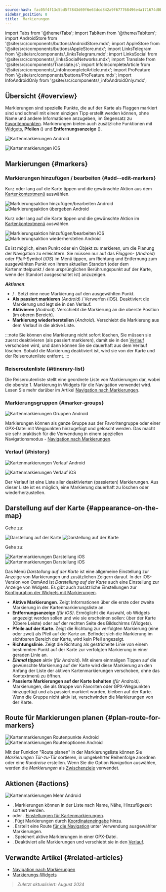 ```yaml
---
source-hash: fac05f4f13c5bd5f7843d69f6e63dcd842a9f677768496e4a171674d0bf80050
sidebar_position: 8
title:  Markierungen
---
```

import Tabs from '@theme/Tabs';
import TabItem from '@theme/TabItem';
import AndroidStore from '@site/src/components/buttons/AndroidStore.mdx';
import AppleStore from '@site/src/components/buttons/AppleStore.mdx';
import LinksTelegram from '@site/src/components/_linksTelegram.mdx';
import LinksSocial from '@site/src/components/_linksSocialNetworks.mdx';
import Translate from '@site/src/components/Translate.js';
import InfoIncompleteArticle from '@site/src/components/_infoIncompleteArticle.mdx';
import ProFeature from '@site/src/components/buttons/ProFeature.mdx';
import InfoAndroidOnly from '@site/src/components/_infoAndroidOnly.mdx';


## Übersicht {#overview}

Markierungen sind spezielle Punkte, die auf der Karte als Flaggen markiert sind und schnell mit einem einzigen Tipp erstellt werden können, ohne Name und andere Informationen anzugeben, im Gegensatz zu [Favoritenpunkten](./favorites.md). Markierungen bieten auch zusätzliche Funktionen mit [Widgets](../widgets/markers.md), **Pfeilen** (<Translate android="true" ids="show_arrows_on_the_map"/>) und **Entfernungsanzeige** (<Translate android="true" ids="show_direction"/>).

<Tabs groupId="operating-systems" queryString="current-os">

<TabItem value="android" label="Android">

![Kartenmarkierungen Android](@site/static/img/map/map_markers_android.png)

</TabItem>

<TabItem value="ios" label="iOS">

![Kartenmarkierungen iOS](@site/static/img/map/map_markers_ios.png)

</TabItem>

</Tabs>

## Markierungen {#markers}

### Markierungen hinzufügen / bearbeiten {#add--edit-markers}

<Tabs groupId="operating-systems" queryString="current-os">

<TabItem value="android" label="Android">

Kurz oder lang auf die Karte tippen und die gewünschte Aktion aus dem [Kartenkontextmenü](../map/map-context-menu.md#add--edit-marker) auswählen.

![Markierungsaktion hinzufügen/bearbeiten Android](@site/static/img/map/add_marker_android.png) ![Markierungsaktion übergeben Android](@site/static/img/map/action_pass_marker_android.png)

</TabItem>

<TabItem value="ios" label="iOS">

Kurz oder lang auf die Karte tippen und die gewünschte Aktion im [Kartenkontextmenü](../map/map-context-menu.md#add--edit-marker) auswählen.

![Markierungsaktion hinzufügen/bearbeiten iOS](@site/static/img/map/add_marker_ios.png) ![Markierungsaktion wiederherstellen Android](@site/static/img/map/action_restore_marker_android.png)

</TabItem>

</Tabs>

Es ist möglich, einen Punkt oder ein Objekt zu markieren, um die Planung der Navigation zu erleichtern. Sie müssen nur auf das *Flaggen*- (*Android*) oder *Pfeil*-Symbol (*iOS*) im Menü tippen, um Richtung und Entfernung zum ausgewählten Punkt von Ihrem aktuellen Standort (oder dem Kartenmittelpunkt / dem ursprünglichen Berührungspunkt auf der Karte, wenn der Standort ausgeschaltet ist) anzuzeigen.

***Aktionen***:

- **<Translate android="true" ids="shared_string_marker"/>** / **<Translate android="true" ids="edit_map_marker"/>**. Setzt eine neue Markierung auf den ausgewählten Punkt.
- **Als passiert markieren** (*Android*) / Verwerfen (iOS). Deaktiviert die Markierung und legt sie in den Verlauf.
- **Aktivieren** (*Android*). Verschiebt die Markierung an die oberste Position (im oberen Bereich).
- **Markierung wiederherstellen** (*Android*). Verschiebt die Markierung aus dem Verlauf in die aktive Liste.

:::note
Sie können eine Markierung nicht sofort löschen, Sie müssen sie zuerst deaktivieren (als passiert markieren), damit sie in den [Verlauf](#history) verschoben wird, und dann können Sie sie dauerhaft aus dem Verlauf löschen. Sobald die Markierung deaktiviert ist, wird sie von der Karte und der Reiseroutenliste entfernt.
:::


<!--
### Add Favorites to Map Markers {#add-favorites-to-map-markers}

<InfoAndroidOnly/>

![Favorites folder functions android](@site/static/img/personal/favorites_folder_functions_android.png)

You can add to or remove your favorites from [Map markers list](../personal/markers.md).
Tap &#8942; button (**Android**) opens special functions for a chosen Favorite folder (group).

**Functions for Favorite folder:**
- &nbsp;<Translate android="true" ids="shared_string_add_to_map_markers"/>  or <Translate android="true" ids="remove_from_map_markers"/>.
- Add or remove all Favorite points from a folder in [Map markers list](../personal/markers.md).
-->


### Reiseroutenliste {#itinerary-list}

Die Reiseroutenliste stellt eine geordnete Liste von Markierungen dar, wobei die oberste 1. Markierung in Widgets für die Navigation verwendet wird. Lesen Sie mehr darüber im Artikel [Navigation nach Markierungen](../navigation/setup/markers-navigation.md#itinerary-list).

### Markierungsgruppen {#marker-groups}

<InfoAndroidOnly />

![Kartenmarkierungen Gruppen Android](@site/static/img/personal/markers/map_markers_groups_add_android.png)

Markierungen können als ganze Gruppe aus der Favoritengruppe oder einer GPX-Datei mit Wegpunkten hinzugefügt und gelöscht werden. Das macht sie sehr praktisch für die Verwendung in einem speziellen Navigationsmodus - [Navigation nach Markierungen](../navigation/setup/markers-navigation.md#add-group-of-favorite).

### Verlauf {#history}

<Tabs groupId="operating-systems" queryString="current-os">

<TabItem value="android" label="Android">

![Kartenmarkierungen Verlauf Android](@site/static/img/personal/markers/map_markers_history_android.png)

</TabItem>

<TabItem value="ios" label="iOS">

![Kartenmarkierungen Verlauf iOS](@site/static/img/personal/markers/map_markers_history_ios.png)

</TabItem>

</Tabs>

Der Verlauf ist eine Liste aller deaktivierten (passierten) Markierungen. Aus dieser Liste ist es möglich, eine Markierung dauerhaft zu löschen oder wiederherzustellen.


## Darstellung auf der Karte {#appearance-on-the-map}

<Tabs groupId="operating-systems" queryString="current-os">

<TabItem value="android" label="Android">

Gehe zu: *<Translate android="true" ids="shared_string_menu,map_markers_item,shared_string_more_without_dots,appearance_on_the_map"/>*

![Darstellung auf der Karte](@site/static/img/widgets/appearence_on_the_map-01.png) ![Darstellung auf der Karte](@site/static/img/widgets/appearence_on_the_map-02.png)

</TabItem>

<TabItem value="ios" label="iOS">

Gehe zu: *<Translate ios="true" ids="shared_string_menu,map_markers,appearance_on_map"/>*

![Kartenmarkierungen Darstellung iOS](@site/static/img/widgets/map_markers_appearance_ios-01.png) ![Kartenmarkierungen Darstellung iOS](@site/static/img/widgets/map_markers_appearance_ios-02.png)

</TabItem>

</Tabs>

Das Menü *Darstellung auf der Karte* ist eine allgemeine Einstellung zur Anzeige von Markierungen und zusätzlichen Zeigern darauf.
In der iOS-Version von OsmAnd ist *Darstellung auf der Karte* auch eine Einstellung zur Anzeige von Widgets. Es gibt auch zusätzliche Einstellungen zur [Konfiguration der Widgets mit Markierungen](../widgets/markers.md#configure-marker-widgets).

- **Aktive Markierungen**. Zeigt Informationen über die erste oder zweite Markierung in der Kartenmarkierungsliste an.
- **Entfernungsanzeige** *(für iOS)*. Ermöglicht die Auswahl, ob Widgets angezeigt werden sollen und wie sie erscheinen sollen: über der Karte (Obere Leiste) oder auf der rechten Seite des Bildschirms (Widgets).
- **Pfeile auf der Karte**. Zeigt die Richtung zur verfolgten Markierung (eine oder zwei) als Pfeil auf der Karte an. Befindet sich die Markierung im sichtbaren Bereich der Karte, wird kein Pfeil angezeigt.
- **Richtungslinie**. Zeigt die Richtung als gestrichelte Linie von einem bestimmten Punkt auf der Karte zur verfolgten Markierung in einer geraden Linie an.
- ***Einmal tippen*** aktiv (*für Android*). Mit einem einmaligen Tippen auf die gewünschte Markierung auf der Karte wird diese Markierung an den Anfang der Liste der aktiven Kartenmarkierungen verschoben, ohne das Kontextmenü zu öffnen.
- **Passierte Markierungen auf der Karte behalten** *(für Android)*. Markierungen, die als Gruppe von Favoriten oder GPX-Wegpunkten hinzugefügt und als passiert markiert wurden, bleiben auf der Karte. Wenn die Gruppe nicht aktiv ist, verschwinden die Markierungen von der Karte.


## Route für Markierungen planen {#plan-route-for-markers}

<InfoAndroidOnly />

*<Translate android="true" ids="shared_string_menu,map_markers,shared_string_more_without_dots,plan_route"/>*

![Kartenmarkierungen Routenpunkte Android](@site/static/img/personal/markers/map_markers_plan_route_points_android.png) ![Kartenmarkierungen Routenoptionen Android](@site/static/img/personal/markers/map_markers_plan_route_options_android.png)

Mit der Funktion "Route planen" in der Markierungsliste können Sie *Markierungen* *Tür-zu-Tür* sortieren, in umgekehrter Reihenfolge anordnen oder eine *Rundreise* erstellen. Wenn Sie die Option *Navigation* auswählen, werden die *Markierungen* als [Zwischenziele](../navigation/setup/route-navigation.md#intermediate-destinations) verwendet.


## Aktionen {#actions}

<InfoAndroidOnly />

![Kartenmarkierungen Mehr Android](@site/static/img/personal/markers/map_markers_more_android.png)

- **<Translate android="true" ids="sort_by"/>**. Markierungen können in der Liste nach Name, Nähe, Hinzufügezeit sortiert werden.
- **<Translate android="true" ids="appearance_on_the_map"/>** oder **<Translate ios="true" ids="shared_string_appearance"/>**. [Einstellungen für Kartenmarkierungen](#appearance-on-the-map).
- **<Translate android="true" ids="coordinate_input"/>**. Fügt Markierungen durch [Koordinateneingabe](../plan-route/coordinate-input.md) hinzu.
- **<Translate android="true" ids="plan_route"/>**. Erstellt eine Route [für die Navigation](../navigation/setup/markers-navigation.md) unter Verwendung ausgewählter Markierungen.
- **<Translate android="true" ids="marker_save_as_track"/>**. Speichert aktive Markierungen in einer GPX-Datei.
- **<Translate android="true" ids="move_all_to_history"/>**. Deaktiviert alle Markierungen und verschiebt sie in den [Verlauf](#history).


## Verwandte Artikel {#related-articles}

- [Navigation nach Markierungen](../navigation/setup/markers-navigation.md)
- [Markierungs-Widgets](../widgets/markers.md)

> *Zuletzt aktualisiert: August 2024*